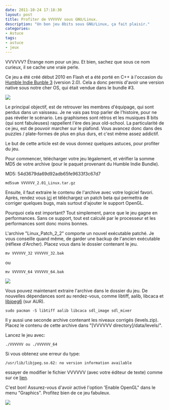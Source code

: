 ```yaml
---
date: 2011-10-24 17:18:30
layout: post
title: Profiter de VVVVVV sous GNU/Linux.
description: "Un bon jeu 8bits sous GNU/Linux, ça fait plaisir."
categories:
- Astuce
tags:
- astuce
- jeux
---
```


VVVVVV? Étrange nom pour un jeu. Et bien, sachez que sous ce nom curieux, il se cache une vraie perle.

Ce jeu a été créé début 2010 en Flash et a été porté en C++ à l'occasion du [Humble Indie Bunble 3](http://fr.wikipedia.org/wiki/Humble_Indie_Bundle#Troisi.C3.A8me_.C3.A9dition) (version 2.0). Cela a donc permis d'avoir une version native sous notre cher OS, qui était vendue dans le bundle #3.

<!-- more -->

<img class="imgcenter" src="http://linuxien.legtux.org/uploads/images/2011/10/game.png">

Le principal objectif, est de retrouver les membres d'équipage, qui sont perdus dans un vaisseau. Je ne vais pas trop parler de l'histoire, pour ne pas révéler le scénario. Les graphismes sont rétros et les musiques 8 bits (qui sont fabuleuses) rappellent l'ère des jeux old-school. La particularité de ce jeu, est de pouvoir marcher sur le plafond. Vous avancez donc dans des puzzles / plate-formes de plus en plus durs, et c'est même assez addictif.

Le but de cette article est de vous donnez quelques astuces, pour profiter du jeu.

Pour commencer, télécharger votre jeu légalement, et vérifier la somme MD5 de votre archive (pour le paquet provenant du Humble Indie Bundle).

MD5: 54d3679da69d92adb65fe9633f3c67d7

	md5sum VVVVVV_2.01_Linux.tar.gz

Ensuite, il faut extraire le contenu de l'archive avec votre logiciel favori. Après, rendez vous [ici](http://distractionware.com/forum/index.php?topic=693.0) et téléchargez un patch beta qui permettra de corriger quelques bugs, mais surtout d'ajouter le support OpenGL.

Pourquoi cela est important? Tout simplement, parce que le jeu gagne en performances. Sans ce support, tout est calculé par le processeur et les performances sont donc moins bonnes.

L'archive "Linux_Patch_2_2" comporte un nouvel exécutable patché. Je vous conseille quand même, de garder une backup de l'ancien exécutable (réflexe d'Archer). Placez vous dans le dossier contenant le jeu.

	mv VVVVVV_32 VVVVVV_32.bak

ou

	mv VVVVVV_64 VVVVVV_64.bak

<img class="imgcenter" src="http://linuxien.legtux.org/uploads/images/2011/10/gpu.png">

Vous pouvez maintenant extraire l'archive dans le dossier du jeu. De nouvelles dépendances sont au rendez-vous, comme libtiff, aalib, libcaca et [libjpeg6](http://aur.archlinux.org/packages.php?ID=49446) (sur AUR).

	sudo pacman -S libtiff aalib libcaca sdl_image sdl_mixer

Il y aussi une seconde archive contenant les niveaux corrigés (levels.zip). Placez le contenu de cette archive dans "[VVVVVV directory]/data/levels/".

Lancez le jeu avec:

	./VVVVVV ou ./VVVVVV_64

Si vous obtenez une erreur du type:

	/usr/lib/libjpeg.so.62: no version information available

essayer de modifier le fichier VVVVVV (avec votre éditeur de texte) comme sur ce [lien](https://raw.github.com/gist/1108439/fa9e2ec1293985b7de1dcaf5a934bb6522583150/vvvvvv).

C'est bon! Assurez-vous d'avoir activé l'option 'Enable OpenGL" dans le menu "Graphics". Profitez bien de ce jeu fabuleux.

<img class="imgcenter" src="http://linuxien.legtux.org/uploads/images/2011/10/screen.png">
